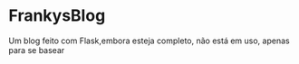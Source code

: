 # FrankysBlog
 Um blog feito com Flask,embora esteja completo, não está em uso, apenas para se basear
